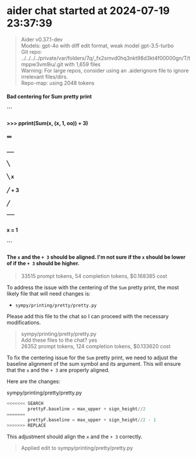 
# aider chat started at 2024-07-19 23:37:39

> Aider v0.37.1-dev  
> Models: gpt-4o with diff edit format, weak model gpt-3.5-turbo  
> Git repo: ../../../../private/var/folders/7q/_fx2smvd0hq3nkt98d3kt4f00000gn/T/tmppw3vm9iu/.git with 1,659 files  
> Warning: For large repos, consider using an .aiderignore file to ignore irrelevant files/dirs.  
> Repo-map: using 2048 tokens  

#### Bad centering for Sum pretty print  
#### ```  
#### >>> pprint(Sum(x, (x, 1, oo)) + 3)  
####   ∞  
####  ___  
####  ╲  
####   ╲   x  
####   ╱     + 3  
####  ╱  
####  ‾‾‾  
#### x = 1  
#### ```  
####   
#### The `x` and the `+ 3` should be aligned. I'm not sure if the `x` should be lower of if the `+ 3` should be higher.  
> 33515 prompt tokens, 54 completion tokens, $0.168385 cost  

To address the issue with the centering of the `Sum` pretty print, the most likely file that will need changes is:

- `sympy/printing/pretty/pretty.py`

Please add this file to the chat so I can proceed with the necessary modifications.

> sympy/printing/pretty/pretty.py  
> Add these files to the chat? yes  
> 26352 prompt tokens, 124 completion tokens, $0.133620 cost  

To fix the centering issue for the `Sum` pretty print, we need to adjust the baseline alignment of the sum symbol and its argument. This will ensure that the `x` and the `+ 3` are properly aligned.

Here are the changes:

sympy/printing/pretty/pretty.py
```python
<<<<<<< SEARCH
        prettyF.baseline = max_upper + sign_height//2
=======
        prettyF.baseline = max_upper + sign_height//2 - 1
>>>>>>> REPLACE
```

This adjustment should align the `x` and the `+ 3` correctly.

> Applied edit to sympy/printing/pretty/pretty.py  
